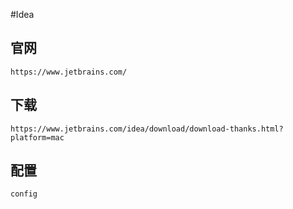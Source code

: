 #Idea
## 官网
    https://www.jetbrains.com/
## 下载
    https://www.jetbrains.com/idea/download/download-thanks.html?platform=mac
## 配置
    config
